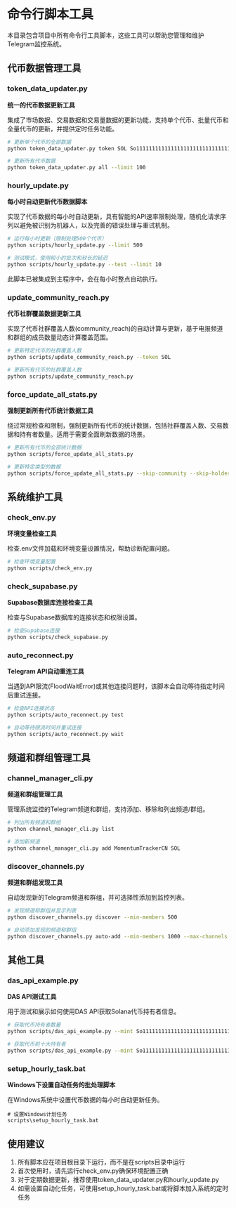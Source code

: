 # 命令行脚本工具

本目录包含项目中所有命令行工具脚本，这些工具可以帮助您管理和维护Telegram监控系统。

## 代币数据管理工具

### token_data_updater.py

**统一的代币数据更新工具**

集成了市场数据、交易数据和交易量数据的更新功能，支持单个代币、批量代币和全量代币的更新，并提供定时任务功能。

```bash
# 更新单个代币的全部数据
python token_data_updater.py token SOL So11111111111111111111111111111111111111112

# 更新所有代币数据
python token_data_updater.py all --limit 100
```

### hourly_update.py

**每小时自动更新代币数据脚本**

实现了代币数据的每小时自动更新，具有智能的API速率限制处理，随机化请求序列以避免被识别为机器人，以及完善的错误处理与重试机制。

```bash
# 运行每小时更新（限制处理500个代币）
python scripts/hourly_update.py --limit 500

# 测试模式，使用较小的批次和较长的延迟
python scripts/hourly_update.py --test --limit 10
```

此脚本已被集成到主程序中，会在每小时整点自动执行。

### update_community_reach.py

**代币社群覆盖数据更新工具**

实现了代币社群覆盖人数(community_reach)的自动计算与更新，基于电报频道和群组的成员数量动态计算覆盖范围。

```bash
# 更新特定代币的社群覆盖人数
python scripts/update_community_reach.py --token SOL

# 更新所有代币的社群覆盖人数
python scripts/update_community_reach.py
```

### force_update_all_stats.py

**强制更新所有代币统计数据工具**

绕过常规检查和限制，强制更新所有代币的统计数据，包括社群覆盖人数、交易数据和持有者数量。适用于需要全面刷新数据的场景。

```bash
# 更新所有代币的全部统计数据
python scripts/force_update_all_stats.py

# 更新特定类型的数据
python scripts/force_update_all_stats.py --skip-community --skip-holders
```

## 系统维护工具

### check_env.py

**环境变量检查工具**

检查.env文件加载和环境变量设置情况，帮助诊断配置问题。

```bash
# 检查环境变量配置
python scripts/check_env.py
```

### check_supabase.py

**Supabase数据库连接检查工具**

检查与Supabase数据库的连接状态和权限设置。

```bash
# 检查Supabase连接
python scripts/check_supabase.py
```

### auto_reconnect.py

**Telegram API自动重连工具**

当遇到API限流(FloodWaitError)或其他连接问题时，该脚本会自动等待指定时间后重试连接。

```bash
# 检查API连接状态
python scripts/auto_reconnect.py test

# 自动等待限流时间并重试连接
python scripts/auto_reconnect.py wait
```

## 频道和群组管理工具

### channel_manager_cli.py

**频道和群组管理工具**

管理系统监控的Telegram频道和群组，支持添加、移除和列出频道/群组。

```bash
# 列出所有频道和群组
python channel_manager_cli.py list

# 添加新频道
python channel_manager_cli.py add MomentumTrackerCN SOL
```

### discover_channels.py

**频道和群组发现工具**

自动发现新的Telegram频道和群组，并可选择性添加到监控列表。

```bash
# 发现频道和群组并显示列表
python discover_channels.py discover --min-members 500

# 自动添加发现的频道和群组
python discover_channels.py auto-add --min-members 1000 --max-channels 5
```

## 其他工具

### das_api_example.py

**DAS API测试工具**

用于测试和展示如何使用DAS API获取Solana代币持有者信息。

```bash
# 获取代币持有者数量
python scripts/das_api_example.py --mint So11111111111111111111111111111111111111112 --test count

# 获取代币前十大持有者
python scripts/das_api_example.py --mint So11111111111111111111111111111111111111112 --test holders
```

### setup_hourly_task.bat

**Windows下设置自动任务的批处理脚本**

在Windows系统中设置代币数据的每小时自动更新任务。

```
# 设置Windows计划任务
scripts\setup_hourly_task.bat
```

## 使用建议

1. 所有脚本应在项目根目录下运行，而不是在scripts目录中运行
2. 首次使用时，请先运行check_env.py确保环境配置正确
3. 对于定期数据更新，推荐使用token_data_updater.py和hourly_update.py
4. 如需设置自动化任务，可使用setup_hourly_task.bat或将脚本加入系统的定时任务 